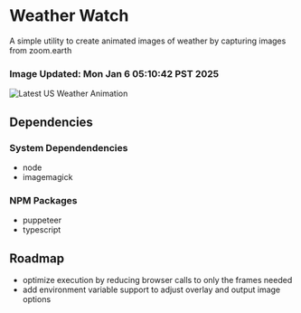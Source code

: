 # Weather Watch

A simple utility to create animated images of weather by capturing images from zoom.earth

### Image Updated: Mon Jan  6 05:10:42 PST 2025

![Latest US Weather Animation](animations/2025-01-06.webp)

## Dependencies
### System Dependendencies
* node
* imagemagick
### NPM Packages
* puppeteer
* typescript

## Roadmap
* optimize execution by reducing browser calls to only the frames needed
* add environment variable support to adjust overlay and output image options
